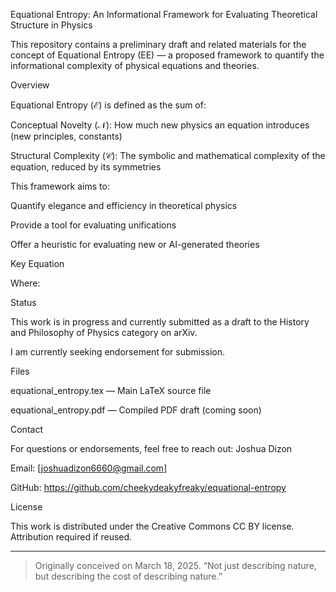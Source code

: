 Equational Entropy: An Informational Framework for Evaluating Theoretical Structure in Physics

This repository contains a preliminary draft and related materials for the concept of Equational Entropy (EE) — a proposed framework to quantify the informational complexity of physical equations and theories.

Overview

Equational Entropy ($\mathcal{E}$) is defined as the sum of:

Conceptual Novelty ($\mathcal{N}$): How much new physics an equation introduces (new principles, constants)

Structural Complexity ($\mathcal{C}$): The symbolic and mathematical complexity of the equation, reduced by its symmetries


This framework aims to:

Quantify elegance and efficiency in theoretical physics

Provide a tool for evaluating unifications

Offer a heuristic for evaluating new or AI-generated theories


Key Equation



Where:






Status

This work is in progress and currently submitted as a draft to the History and Philosophy of Physics category on arXiv.

I am currently seeking endorsement for submission.


Files

equational_entropy.tex — Main LaTeX source file

equational_entropy.pdf — Compiled PDF draft (coming soon)


Contact

For questions or endorsements, feel free to reach out: Joshua Dizon

Email: [joshuadizon6660@gmail.com]

GitHub: https://github.com/cheekydeakyfreaky/equational-entropy


License

This work is distributed under the Creative Commons CC BY license. Attribution required if reused.


---

> Originally conceived on March 18, 2025. “Not just describing nature, but describing the cost of describing nature.”



